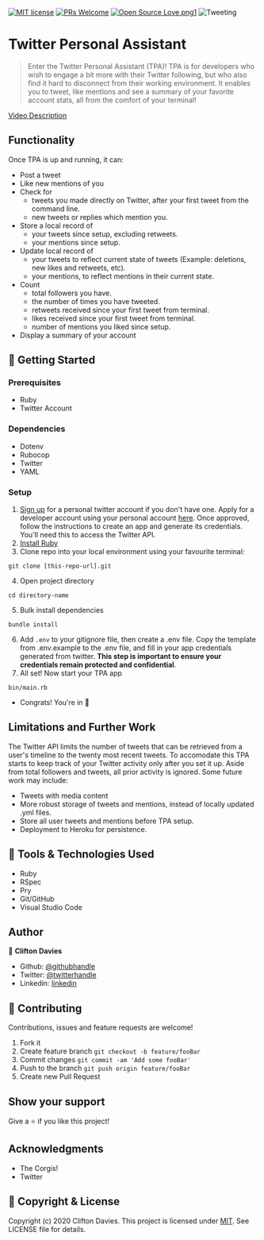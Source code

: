 [![MIT license](https://img.shields.io/badge/License-MIT-blue.svg)](https://lbesson.mit-license.org/)
[![PRs Welcome](https://img.shields.io/badge/PRs-welcome-brightgreen.svg?style=flat-square)](http://makeapullrequest.com)
[![Open Source Love png1](https://badges.frapsoft.com/os/v1/open-source.png?v=103)](https://github.com/ellerbrock/open-source-badges/)
![Tweeting](https://img.shields.io/twitter/url/http/shields.io.svg?style=social)

# Twitter Personal Assistant

> Enter the Twitter Personal Assistant (TPA)!
TPA is for developers who wish to engage a bit more with their Twitter following, but who also find it hard to disconnect from their working environment. It enables you to tweet, like mentions and see a summary of your favorite account stats, all from the comfort of your terminal!

[Video Description]()

## Functionality

Once TPA is up and running, it can:

- Post a tweet
- Like new mentions of you
- Check for
  - tweets you made directly on Twitter, after your first tweet from the command line.
  - new tweets or replies which mention you.
- Store a local record of
  - your tweets since setup, excluding retweets.
  - your mentions since setup.
- Update local record of
  - your tweets to reflect current state of tweets (Example: deletions, new likes and retweets, etc).
  - your mentions, to reflect mentions in their current state.
- Count
  - total followers you have.
  - the number of times you have tweeted.
  - retweets received since your first tweet from terminal.
  - likes received since your first tweet from terminal.
  - number of mentions you liked since setup.
- Display a summary of your account

## :rocket: Getting Started

### Prerequisites

- Ruby
- Twitter Account

### Dependencies

- Dotenv
- Rubocop
- Twitter
- YAML

### Setup

1. [Sign up](https://twitter.com/) for a personal twitter account if you don't have one. Apply for a developer account using your personal account [here](https://developer.twitter.com/). Once approved, follow the instructions to create an app and generate its credentials. You'll need this to access the Twitter API.
2. [Install Ruby](https://www.ruby-lang.org/en/documentation/installation/)
3. Clone repo into your local environment using your favourite terminal:
```
git clone [this-repo-url].git
```
4. Open project directory
```
cd directory-name
```
5. Bulk install dependencies
```
bundle install
```
6. Add `.env` to your gitignore file, then create a .env file. Copy the template from .env.example to the .env file, and fill in your app credentials generated from twitter. **This step is important to ensure your credentials remain protected and confidential**.
7. All set! Now start your TPA app
```
bin/main.rb
```
- Congrats! You're in :tada:

## Limitations and Further Work

The Twitter API limits the number of tweets that can be retrieved from a user's timeline to the twenty most recent tweets. To accomodate this TPA starts to keep track of your Twitter activity only after you set it up. Aside from total followers and tweets, all prior activity is ignored. Some future work may include:

- Tweets with media content
- More robust storage of tweets and mentions, instead of locally updated .yml files.
- Store all user tweets and mentions before TPA setup.
- Deployment to Heroku for persistence.

## :toolbox: Tools & Technologies Used

- Ruby
- RSpec
- Pry
- Git/GitHub
- Visual Studio Code

## Author

👤 **Clifton Davies**

- Github: [@githubhandle](https://github.com/cliftondavies)
- Twitter: [@twitterhandle](https://twitter.com/cliftonaedavies)
- Linkedin: [linkedin](https://www.linkedin.com/in/clifton-davies-mbcs/)

## 🤝 Contributing

Contributions, issues and feature requests are welcome!

1. Fork it
2. Create feature branch
`git checkout -b feature/fooBar`
3. Commit changes
`git commit -am 'Add some fooBar'`
4. Push to the branch
`git push origin feature/fooBar`
5. Create new Pull Request

## Show your support

Give a ⭐️ if you like this project!

## Acknowledgments

- The Corgis!
- Twitter

## 📝 Copyright & License

Copyright (c) 2020 Clifton Davies.
This project is licensed under [MIT](https://opensource.org/licenses/MIT). See LICENSE file for details.